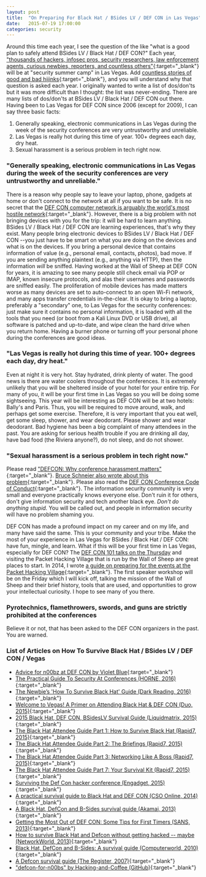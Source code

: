```yaml
---
layout: post
title:  "On Preparing For Black Hat / BSides LV / DEF CON in Las Vegas"
date:   2015-07-19 17:00:00
categories: security
---
```


Around this time each year, I see the question of the like "what is a good plan to safely attend BSides LV / Black Hat / DEF CON?"  Each year, ["thousands of hackers, infosec pros, security researchers, law enforcement agents, curious newbies, reporters, and countless others"](https://pen-testing.sans.org/blog/2013/06/28/getting-the-most-out-of-def-con-some-tips-for-first-timers){:target="_blank"} will be at "security summer camp" in Las Vegas.  Add [countless stories of good and bad hijinks](https://motherboard.vice.com/en_us/article/533y78/how-to-get-hacked-at-defcon){:target="_blank"}, and you will understand why that question is asked each year.  I originally wanted to write a list of dos/don'ts but it was more difficult than I thought: the list was never-ending.  There are many lists of dos/don'ts at BSides LV / Black Hat / DEF CON out there.  Having been to Las Vegas for DEF CON since 2006 (except for 2009), I can say three basic facts:

1. Generally speaking, electronic communications in Las Vegas during the week of the security conferences are very untrustworthy and unreliable.
2. Las Vegas is really hot during this time of year.  100+ degrees each day, dry heat.
3. Sexual harassment is a serious problem in tech right now.

### "Generally speaking, electronic communications in Las Vegas during the week of the security conferences are very untrustworthy and unreliable."
There is a reason why people say to leave your laptop, phone, gadgets at home or don't connect to the network at all if you want to be safe.  It is no secret that the [DEF CON computer network is arguably the world's most hostile network](http://www.wired.com/2009/08/inside-the-worlds-most-hostile-network/){:target="_blank"}. However, there is a big problem with not bringing devices with you for the trip: it will be hard to learn anything.  BSides LV / Black Hat / DEF CON are learning experiences, that's why they exist.  Many people bring electronic devices to BSides LV / Black Hat / DEF CON --you just have to be smart on what you are doing on the devices and what is on the devices.  If you bring a personal device that contains information of value (e.g., personal email, contacts, photos), bad move.  If you are sending anything plaintext (e.g., anything via HTTP), then the information _will_ be sniffed.  Having worked at the Wall of Sheep at DEF CON for years, it is amazing to see many people still check email via POP or IMAP, known insecure protocols, and alas their usernames and passwords are sniffed easily.  The proliferation of mobile devices has made matters worse as many devices are set to auto-connect to an open Wi-Fi network, and many apps transfer credentials in-the-clear.  It is okay to bring a laptop, preferably a "secondary" one, to Las Vegas for the security conferences: just make sure it contains no personal information, it is loaded with all the tools that you need (or boot from a Kali Linux DVD or USB drive), all software is patched and up-to-date, and wipe clean the hard drive when you return home.  Having a burner phone or turning off your personal phone during the conferences are good ideas.

### "Las Vegas is really hot during this time of year.  100+ degrees each day, dry heat."
Even at night it is very hot.  Stay hydrated, drink plenty of water.  The good news is there are water coolers throughout the conferences.  It is extremely unlikely that you will be sheltered inside of your hotel for your entire trip.  For many of you, it will be your first time in Las Vegas so you will be doing some sightseeing.  This year will be interesting as DEF CON will be at two hotels: Bally's and Paris.  Thus, you will be required to move around, walk, and perhaps get some exercise.  Therefore, it is very important that you eat well, get some sleep, shower, and wear deodorant.  Please shower and wear deodorant.  Bad hygiene has been a big complaint of many attendees in the past.  You are asking for serious health trouble if you are drinking all day, have bad food (the Riviera anyone?), do not sleep, and do not shower.

### "Sexual harassment is a serious problem in tech right now."
Please read ["DEFCON: Why conference harassment matters"](https://adainitiative.org/2012/08/defcon-why-conference-harassment-matters/){:target="_blank"}.  [Bruce Schneier also wrote about this problem](https://www.schneier.com/blog/archives/2012/08/sexual_harassme.html){:target="_blank"}.  Please also read the [DEF CON Conference Code of Conduct](https://www.defcon.org/html/links/dc-code-of-conduct.html){:target="_blank"}.  The information security community is very small and everyone practically knows everyone else.  Don't ruin it for others, don't give information security and tech another black eye.  _Don't do anything stupid._ You will be called out, and people in information security will have no problem shaming you.

DEF CON has made a profound impact on my career and on my life, and many have said the same.  This is your community and your tribe.  Make the most of your experience in Las Vegas for BSides / Black Hat / DEF CON: have fun, mingle, and learn.  What if this will be your first time in Las Vegas, especially for DEF CON?  The [DEF CON 101 talks on the Thursday](https://www.defcon.org/html/defcon-23/dc-23-schedule.html) and visiting the Packet Hacking Village that is run by the Wall of Sheep are great places to start.  In 2014, I wrote [a guide on preparing for the events at the Packet Hacking Village](http://www.wallofsheep.com/blogs/news/14836357-on-preparing-for-some-of-our-events-at-def-con-e-g-packet-detective-wall-of-sheep-speaker-workshops){:target="_blank"}.  The first speaker workshop will be on the Friday which I will kick off, talking the mission of the Wall of Sheep and their brief history, tools that are used, and opportunities to grow your intellectual curiosity.  I hope to see many of you there.

### Pyrotechnics, flamethrowers, swords, and guns are strictly prohibited at the conferences
Believe it or not, that has been asked to the DEF CON organizers in the past.  You are warned.

### <a name="articles"/>List of Articles on How To Survive Black Hat / BSides LV / DEF CON / Vegas
* [Advice for n00bz at DEF CON by Violet Blue](https://www.peerlyst.com/posts/advice-for-n00bz-at-def-con-violet-blue){:target="_blank"}
* [The Practical Guide To Security At Conferences (HORNE, 2016)](http://cdn2.hubspot.net/hubfs/2224827/Practical-Guide-To-Security-At-Conferences-HORNE-Cyber.pdf?t=1467916084216){:target="_blank"}
* [The Newbie’s 'How To Survive Black Hat' Guide (Dark Reading, 2016)](http://www.darkreading.com/vulnerabilities---threats/the-newbies-how-to-survive-black-hat-guide/a/d-id/1326102?_mc=sm_dr&hootPostID=62bc065c48aa2f2012cc52a2914364ec){:target="_blank"}
* [Welcome to Vegas! A Primer on Attending Black Hat &amp; DEF CON (Duo, 2015)](https://duo.com/blog/welcome-to-vegas){:target="_blank"}
* [2015 Black Hat, DEF CON, BSidesLV Survival Guide  (Liquidmatrix, 2015)](https://www.liquidmatrix.org/blog/2015/07/20/2015-black-hat-def-con-bsideslv-survival-guide/){:target="_blank"}
* [The Black Hat Attendee Guide Part 1: How to Survive Black Hat (Rapid7, 2015)](https://community.rapid7.com/community/infosec/blog/2015/07/13/the-black-hat-attendee-guide-part-1){:target="_blank"}
* [The Black Hat Attendee Guide Part 2: The Briefings (Rapid7, 2015)](https://community.rapid7.com/community/infosec/blog/2015/07/16/the-black-hat-attendee-guide-part-2--the-briefings){:target="_blank"}
* [The Black Hat Attendee Guide Part 3: Networking Like A Boss (Rapid7, 2015)](https://community.rapid7.com/community/infosec/blog/2015/07/20/the-black-hat-attendee-guide-part-3--networking-at-black-hat){:target="_blank"}
* [The Black Hat Attendee Guide Part 7: Your Survival Kit (Rapid7, 2015)](https://community.rapid7.com/community/infosec/blog/2015/07/29/the-black-hat-attendee-guide-part-7-your-survival-kit){:target="_blank"}
* [Surviving the Def Con hacker conference (Engadget, 2015)](https://www.engadget.com/2015/08/11/surviving-def-con/){:target="_blank"}
* [A practical survival guide to Black Hat and DEF CON (CSO Online, 2014)](http://www.csoonline.com/article/2458907/security-awareness/a-practical-survival-guide-to-black-hat-and-def-con.html){:target="_blank"}
* [A Black Hat, DefCon and B-Sides survival guide (Akamai, 2013)](https://blogs.akamai.com/2013/07/a-black-hat-defcon-and-b-sides-survival-guide.html){:target="_blank"}
* [Getting the Most Out of DEF CON: Some Tips for First Timers (SANS, 2013)](https://pen-testing.sans.org/blog/2013/06/28/getting-the-most-out-of-def-con-some-tips-for-first-timers/){:target="_blank"}
* [How to survive Black Hat and Defcon without getting hacked -- maybe (NetworkWorld, 2013)](http://www.networkworld.com/article/2179726/security/how-to-survive-black-hat-and-defcon-without-getting-hacked----maybe.html){:target="_blank"}
* [Black Hat, DefCon and B-Sides: A survival guide (Computerworld, 2010)](http://www.computerworld.com/article/2519054/enterprise-applications/black-hat--defcon-and-b-sides--a-survival-guide.html){:target="_blank"}
* [A Defcon survival guide (The Register, 2007)](http://www.theregister.co.uk/2007/08/01/defcon_survival_guide/){:target="_blank"}
* ["defcon-for-n00bs" by Hacking-and-Coffee (GitHub)](https://github.com/Hacking-and-Coffee/defcon-for-n00bs){:target="_blank"}